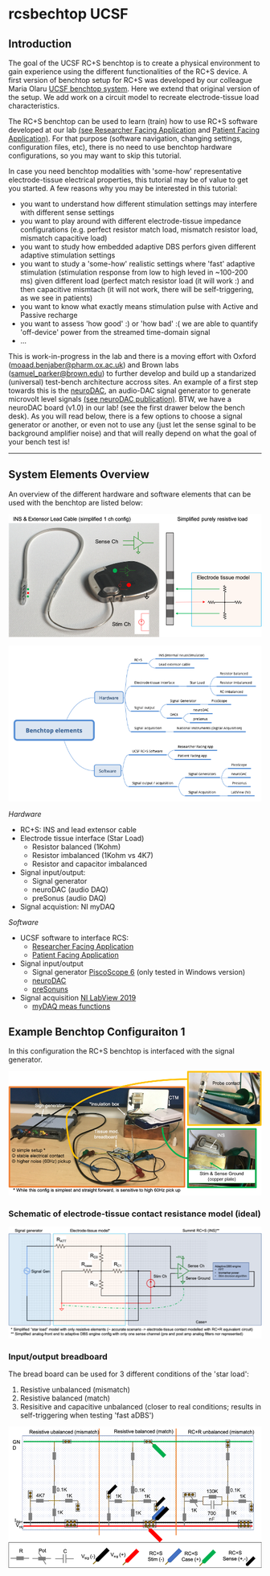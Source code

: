 # rcsbechtop UCSF

## Introduction
The goal of the UCSF RC+S benchtop is to create a physical environment to gain experience using the different functionalities of the RC+S device. A first version of benchtop setup for RC+S was developed by our colleague Maria Olaru [UCSF benchtop system](https://github.com/openmind-consortium/UCSF_benchtop_testing). Here we extend that original version of the setup. We add work on a circuit model to recreate electrode-tissue load characteristics.

The RC+S benchtop can be used to learn (train) how to use RC+S software developed at our lab [(see Researcher Facing Application](https://github.com/openmind-consortium/App-aDBS-ResearchFacingApp) and [Patient Facing Application)](https://github.com/openmind-consortium/App-aDBS-ResearchFacingApp). For that purpose (software navigation, changing settings, configuration files, etc), there is no need to use benchtop hardware configurations, so you may want to skip this tutorial.

In case you need benchtop modalities with 'some-how' representative electrode-tissue electrical properties, this tutorial may be of value to get you started. A few reasons why you may be interested in this tutorial:
- you want to understand how different stimulation settings may interfere with different sense settings 
- you want to play around with different electrode-tissue impedance configurations (e.g. perfect resistor match load, mismatch resistor load, mismatch capacitive load) 
- you want to study how embedded adaptive DBS perfors given different adaptive stimulation settings
- you want to study a 'some-how' realistic settings where 'fast' adaptive stimulation (stimulation response from low to high leved in ~100-200 ms) given different load (perfect match resistor load (it will work :) and then capacitive mismtach (it will not work, there will be self-triggering, as we see in patients)
- you want to know what exactly means stimulation pulse with Active and Passive recharge
- you want to assess 'how good' :) or 'how bad' :( we are able to quantify 'off-device' power from the streamed time-domain signal
- ...

This is work-in-progress in the lab and there is a moving effort with Oxford (moaad.benjaber@pharm.ox.ac.uk) and Brown labs (samuel_parker@brown.edu) to further develop and build up a standarized (universal) test-bench architecture accross sites. An example of a first step towards this is the [neuroDAC](https://github.com/neuromotion/neurodac), an audio-DAC signal generator to generate microvolt level signals [(see neuroDAC publication)](https://iopscience.iop.org/article/10.1088/1741-2552/abc7f0). BTW, we have a neuroDAC board (v1.0) in our lab! (see the first drawer below the bench desk). As you will read below, there is a few options to choose a signal generator or another, or even not to use any (just let the sense sginal to be background amplifier noise) and that will really depend on what the goal of your bench test is!

***

## System Elements Overview 
An overview of the different hardware and software elements that can be used with the benchtop are listed below:

![setup 1](https://github.com/jansoromeo/rcsbench/blob/master/figures/rcs_to_tissue.png)

![overview hw and sw elements](https://github.com/jansoromeo/rcsbench/blob/master/figures/Overview_system.png)

*Hardware*
* RC+S: INS and lead extensor cable
* Electrode tissue interface (Star Load)
  * Resistor balanced (1Kohm)
  * Resistor imbalanced (1Kohm vs 4K7)
  * Resistor and capacitor imbalanced
* Signal input/output:
  * Signal generator
  * neuroDAC (audio DAQ)
  * preSonus (audio DAQ)
* Signal acquistion: NI myDAQ

*Software*
* UCSF software to interface RCS:
  * [Researcher Facing Application](https://github.com/openmind-consortium/App-aDBS-ResearchFacingApp)
  * [Patient Facing Application](https://github.com/openmind-consortium/App-aDBS-ResearchFacingApp)
* Signal input/output
  * Signal generator [PiscoScope 6](https://www.picotech.com/downloads) (only tested in Windows version)
  * [neuroDAC](https://github.com/neuromotion/neurodac)
  * [preSonuns](https://github.com/openmind-consortium/UCSF_benchtop_testing)
* Signal acquisition [NI LabView 2019](https://www.ni.com/en-us/support/downloads/software-products/download.labview.html#369643)
  * [myDAQ meas functions](https://github.com/jansoromeo/labview-DAQ)

## Example Benchtop Configuraiton 1
In this configuration the RC+S benchtop is interfaced with the signal generator.

![setup 1](https://github.com/jansoromeo/rcsbench/blob/master/figures/setup_complete.png)

### Schematic of electrode-tissue contact resistance model (ideal)
![simplified schema](https://github.com/jansoromeo/rcsbench/blob/master/figures/simp_elec_schema.png)

### Input/output breadboard
The bread board can be used for 3 different conditions of the 'star load':
1. Resistive unbalanced (mismatch)
2. Resistive balanced (match)
3. Resisitive and capacitive unbalanced (closer to real conditions; results in self-triggering when testing 'fast aDBS')

![Tissue model breadboard 1](https://github.com/jansoromeo/rcsbench/blob/master/figures/bench_board_pin_out_schema.png)

